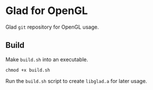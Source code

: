 # Glad for OpenGL

Glad `git` repository for OpenGL usage.

## Build

Make `build.sh` into an executable.

```
chmod +x build.sh
```

Run the `build.sh` script to create `libglad.a` for later usage.

